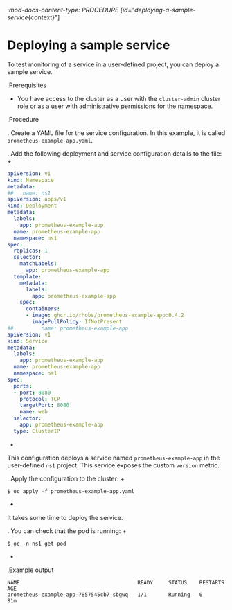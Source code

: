 :_mod-docs-content-type: PROCEDURE
[id="deploying-a-sample-service_{context}"]
# Deploying a sample service

To test monitoring of a service in a user-defined project, you can deploy a sample service.

.Prerequisites

* You have access to the cluster as a user with the `cluster-admin` cluster role or as a user with administrative permissions for the namespace.

.Procedure

. Create a YAML file for the service configuration. In this example, it is called `prometheus-example-app.yaml`.

. Add the following deployment and service configuration details to the file:
+

```yaml
apiVersion: v1
kind: Namespace
metadata:
##   name: ns1
apiVersion: apps/v1
kind: Deployment
metadata:
  labels:
    app: prometheus-example-app
  name: prometheus-example-app
  namespace: ns1
spec:
  replicas: 1
  selector:
    matchLabels:
      app: prometheus-example-app
  template:
    metadata:
      labels:
        app: prometheus-example-app
    spec:
      containers:
      - image: ghcr.io/rhobs/prometheus-example-app:0.4.2
        imagePullPolicy: IfNotPresent
##         name: prometheus-example-app
apiVersion: v1
kind: Service
metadata:
  labels:
    app: prometheus-example-app
  name: prometheus-example-app
  namespace: ns1
spec:
  ports:
  - port: 8080
    protocol: TCP
    targetPort: 8080
    name: web
  selector:
    app: prometheus-example-app
  type: ClusterIP

```
+
This configuration deploys a service named `prometheus-example-app` in the user-defined `ns1` project. This service exposes the custom `version` metric.

. Apply the configuration to the cluster:
+

```terminal
$ oc apply -f prometheus-example-app.yaml

```
+
It takes some time to deploy the service.

. You can check that the pod is running:
+

```terminal
$ oc -n ns1 get pod

```
+
.Example output

```terminal
NAME                                      READY     STATUS    RESTARTS   AGE
prometheus-example-app-7857545cb7-sbgwq   1/1       Running   0          81m

```
